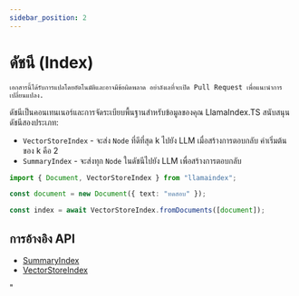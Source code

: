 ```yaml
---
sidebar_position: 2
---
```


# ดัชนี (Index)

`เอกสารนี้ได้รับการแปลโดยอัตโนมัติและอาจมีข้อผิดพลาด อย่าลังเลที่จะเปิด Pull Request เพื่อแนะนำการเปลี่ยนแปลง.`

ดัชนีเป็นคอนเทนเนอร์และการจัดระเบียบพื้นฐานสำหรับข้อมูลของคุณ LlamaIndex.TS สนับสนุนดัชนีสองประเภท:

- `VectorStoreIndex` - จะส่ง `Node` ที่ดีที่สุด k ไปยัง LLM เมื่อสร้างการตอบกลับ ค่าเริ่มต้นของ k คือ 2
- `SummaryIndex` - จะส่งทุก `Node` ในดัชนีไปยัง LLM เพื่อสร้างการตอบกลับ

```typescript
import { Document, VectorStoreIndex } from "llamaindex";

const document = new Document({ text: "ทดสอบ" });

const index = await VectorStoreIndex.fromDocuments([document]);
```

## การอ้างอิง API

- [SummaryIndex](../../api/classes/SummaryIndex.md)
- [VectorStoreIndex](../../api/classes/VectorStoreIndex.md)

"
